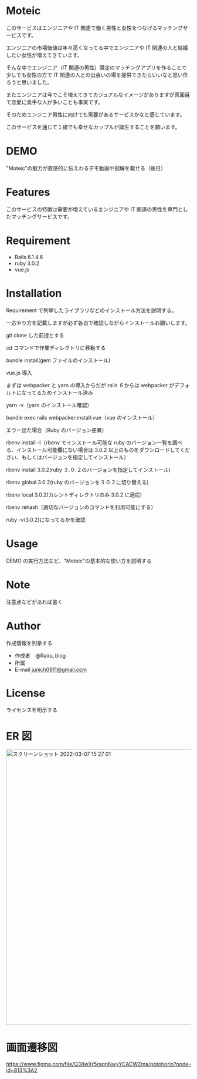 # Moteic

このサービスはエンジニアや IT 関連で働く男性と女性をつなげるマッチングサービスです。

エンジニアの市場価値は年々高くなってる中でエンジニアや IT 関連の人と結婚したい女性が増えてきています。

そんな中でエンジニア（IT 関連の男性）限定のマッチングアプリを作ることで少しでも女性の方で IT 関連の人との出会いの場を提供できたらいいなと思い作ろうと思いました。

またエンジニアは今でこそ増えてきてカジュアルなイメージがありますが真面目で恋愛に奥手な人が多いことも事実です。

そのためエンジニア男性に向けても需要があるサービスかなと感じています。

このサービスを通じて１組でも幸せなカップルが誕生することを願います。

# DEMO

"Moteic"の魅力が直感的に伝えわるデモ動画や図解を載せる（後日）

# Features

このサービスの特徴は需要が増えているエンジニアや IT 関連の男性を専門としたマッチングサービスです。

# Requirement

- Rails 6.1.4.6
- ruby 3.0.2
- vue.js

# Installation

Requirement で列挙したライブラリなどのインストール方法を説明する。

一応やり方を記載しますが必ず各自で確認しながらインストールお願いします。

git clone した前提とする

cd コマンドで作業ディレクトリに移動する

bundle install(gem ファイルのインストール)

vue.js 導入

まずは webpacker と yarn の導入からだが rails ６からは webpacker がデフォルトになってるためインストール済み

yarn -v（yarn のインストール確認）

bundle exec rails webpacker:install:vue（vue のインストール）

エラー出た場合（Ruby のバージョン差異）

rbenv install -l（rbenv でインストール可能な ruby のバージョン一覧を調べる、インストール可能欄にない場合は 3.0.2 以上のものをダウンロードしてください、もしくはバージョンを指定してインストール）

rbenv install 3.0.2(ruby ３.０.２のバージョンを指定してインストール)

rbenv global 3.0.2(ruby のバージョンを３.0.２に切り替える)

rbenv local 3.0.2(カレントディレクトリのみ 3.0.2 に適応)

rbenv rehash（適切なバージョンのコマンドを利用可能にする）

ruby -v(3.0.2)になってるかを確認

# Usage

DEMO の実行方法など、"Moteic"の基本的な使い方を説明する

# Note

注意点などがあれば書く

# Author

作成情報を列挙する

- 作成者　@Rairu_blog
- 所属
- E-mail junich0911@gmail.com

# License

ライセンスを明示する

# ER 図

<img width="750" alt="スクリーンショット 2022-03-07 15 27 01" src="https://user-images.githubusercontent.com/85437356/156980841-1afeca4f-5fd4-4356-9e6e-baa6d4edd30c.png">

# 画面遷移図
https://www.figma.com/file/Q38wXr5raqnNwyYCACWZma/potohorio?node-id=813%3A2
